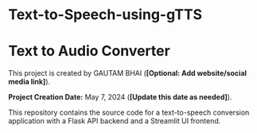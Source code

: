 # Text-to-Speech-using-gTTS
# Text to Audio Converter

This project is created by GAUTAM BHAI (**[Optional: Add website/social media link]**).

**Project Creation Date:** May 7, 2024 (**[Update this date as needed]**).

This repository contains the source code for a text-to-speech conversion application with a Flask API backend and a Streamlit UI frontend.
